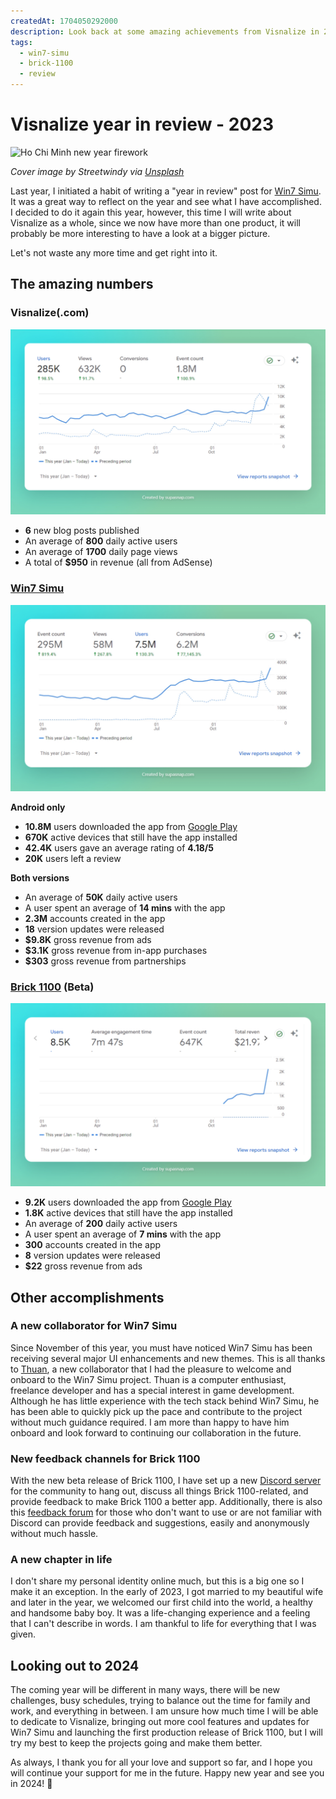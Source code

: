 ```yaml
---
createdAt: 1704050292000
description: Look back at some amazing achievements from Visnalize in 2023.
tags:
  - win7-simu
  - brick-1100
  - review
---
```


# Visnalize year in review - 2023

![Ho Chi Minh new year firework](https://images.unsplash.com/photo-1579952775264-625f17561a5d?auto=format&fit=crop&w=740&q=80)

_Cover image by Streetwindy via [Unsplash](https://unsplash.com/photos/fireworks-display-over-city-buildings-during-night-time-rYIrNpFFilI)_

Last year, I initiated a habit of writing a "year in review" post for [Win7 Simu](./win7-simu-year-in-review-2022.md). It was a great way to reflect on the year and see what I have accomplished. I decided to do it again this year, however, this time I will write about Visnalize as a whole, since we now have more than one product, it will probably be more interesting to have a look at a bigger picture.

Let's not waste any more time and get right into it.

## The amazing numbers

### Visnalize(.com)

![Visnalize.com's growth](./img/visnalize-year-in-review-2023/visnalize-com-growth.jpg)

- __6__ new blog posts published
- An average of __800__ daily active users
- An average of __1700__ daily page views
- A total of __$950__ in revenue (all from AdSense)

### [Win7 Simu](../win7simu/about.md)

![Win7 Simu's growth](./img/visnalize-year-in-review-2023/win7-simu-growth.jpg)

__Android only__

- __10.8M__ users downloaded the app from [Google Play](https://play.google.com/store/apps/details?id=com.visnalize.win7simu)
- __670K__ active devices that still have the app installed
- __42.4K__ users gave an average rating of __4.18/5__
- __20K__ users left a review

__Both versions__

- An average of __50K__ daily active users
- A user spent an average of __14 mins__ with the app
- __2.3M__ accounts created in the app
- __18__ version updates were released
- __$9.8K__ gross revenue from ads
- __$3.1K__ gross revenue from in-app purchases
- __$303__ gross revenue from partnerships

### [Brick 1100](../brick1100/about.md) (Beta)

![Brick 1100's growth](./img/visnalize-year-in-review-2023/brick-1100-growth.jpg)

- __9.2K__ users downloaded the app from [Google Play](https://play.google.com/store/apps/details?id=com.visnalize.brick1100)
- __1.8K__ active devices that still have the app installed
- An average of __200__ daily active users
- A user spent an average of __7 mins__ with the app
- __300__ accounts created in the app
- __8__ version updates were released
- __$22__ gross revenue from ads

<SponsorAd />

## Other accomplishments

### A new collaborator for Win7 Simu

Since November of this year, you must have noticed Win7 Simu has been receiving several major UI enhancements and new themes. This is all thanks to [Thuan](https://github.com/hohaicongthuan), a new collaborator that I had the pleasure to welcome and onboard to the Win7 Simu project. Thuan is a computer enthusiast, freelance developer and has a special interest in game development. Although he has little experience with the tech stack behind Win7 Simu, he has been able to quickly pick up the pace and contribute to the project without much guidance required. I am more than happy to have him onboard and look forward to continuing our collaboration in the future.

### New feedback channels for Brick 1100

With the new beta release of Brick 1100, I have set up a new [Discord server](https://discord.gg/6AQDnZa4Xm) for the community to hang out, discuss all things Brick 1100-related, and provide feedback to make Brick 1100 a better app. Additionally, there is also this [feedback forum](/brick1100/feedback) for those who don't want to use or are not familiar with Discord can provide feedback and suggestions, easily and anonymously without much hassle.

### A new chapter in life

I don't share my personal identity online much, but this is a big one so I make it an exception. In the early of 2023, I got married to my beautiful wife and later in the year, we welcomed our first child into the world, a healthy and handsome baby boy. It was a life-changing experience and a feeling that I can't describe in words. I am thankful to life for everything that I was given.

## Looking out to 2024

The coming year will be different in many ways, there will be new challenges, busy schedules, trying to balance out the time for family and work, and everything in between. I am unsure how much time I will be able to dedicate to Visnalize, bringing out more cool features and updates for Win7 Simu and launching the first production release of Brick 1100, but I will try my best to keep the projects going and make them better.

As always, I thank you for all your love and support so far, and I hope you will continue your support for me in the future. Happy new year and see you in 2024! 🎉
